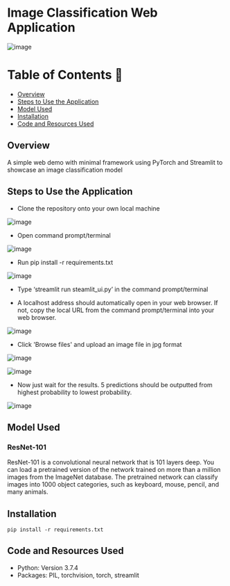 # Image Classification Web Application

![image](https://user-images.githubusercontent.com/45563371/102043522-97f85d00-3e0f-11eb-924e-e98b46fa074a.png)

Table of Contents :bookmark_tabs:
=================
- [Overview](#overview)
- [Steps to Use the Application](#steps-to-Use-the-application)
- [Model Used](#model-used)
- [Installation](#installation)
- [Code and Resources Used](#code-and-resources-used)

## Overview
A simple web demo with minimal framework using PyTorch and Streamlit to showcase an image classification model

## Steps to Use the Application
- Clone the repository onto your own local machine

![image](https://user-images.githubusercontent.com/45563371/102073488-58953500-3e3e-11eb-9581-e16823f808fd.png)

- Open command prompt/terminal

![image](https://user-images.githubusercontent.com/45563371/102073585-7b274e00-3e3e-11eb-8656-a67df96b995a.png)

- Run pip install -r requirements.txt

![image](https://user-images.githubusercontent.com/45563371/102073729-af9b0a00-3e3e-11eb-95f4-d02d01b6fa76.png)

- Type ‘streamlit run steamlit_ui.py’ in the command prompt/terminal

- A localhost address should automatically open in your web browser. If not, copy the local URL from the command prompt/terminal into your web browser.

![image](https://user-images.githubusercontent.com/45563371/102073842-dbb68b00-3e3e-11eb-8e7e-0f67e0021b38.png)

- Click 'Browse files' and upload an image file in jpg format

![image](https://user-images.githubusercontent.com/45563371/102073949-056fb200-3e3f-11eb-9017-27bf13d3e88d.png)

![image](https://user-images.githubusercontent.com/45563371/102074070-289a6180-3e3f-11eb-8876-75ea60068ff2.png)

- Now just wait for the results. 5 predictions should be outputted from highest probability to lowest probability.

![image](https://user-images.githubusercontent.com/45563371/102074131-44056c80-3e3f-11eb-8d7d-093e6a5eed1d.png)

## Model Used
### ResNet-101
ResNet-101 is a convolutional neural network that is 101 layers deep. You can load a pretrained version of the network trained on more than a million images from the ImageNet database. The pretrained network can classify images into 1000 object categories, such as keyboard, mouse, pencil, and many animals.

## Installation
```
pip install -r requirements.txt
```

## Code and Resources Used
- Python: Version 3.7.4
- Packages: PIL, torchvision, torch, streamlit
